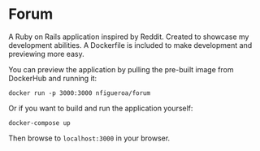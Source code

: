# Forum

A Ruby on Rails application inspired by Reddit. Created to showcase my development abilities. A Dockerfile is included to make development and previewing more easy.

You can preview the application by pulling the pre-built image from DockerHub and running it:

```
docker run -p 3000:3000 nfigueroa/forum
```

Or if you want to build and run the application yourself:

```
docker-compose up
```

Then browse to `localhost:3000` in your browser.
